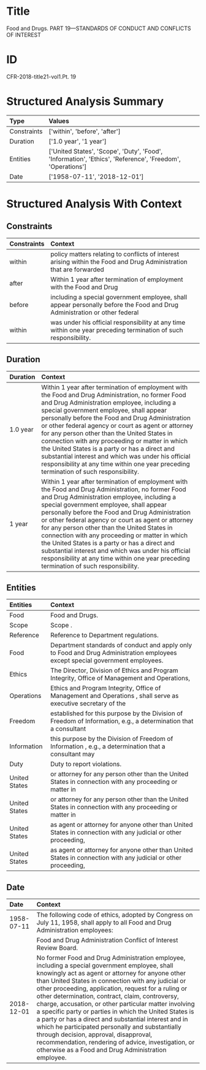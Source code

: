 # Title

 Food and Drugs. PART 19—STANDARDS OF CONDUCT AND CONFLICTS OF INTEREST


# ID

 CFR-2018-title21-vol1.Pt. 19


# Structured Analysis Summary

| Type        | Values                                                                                                    |
|:------------|:----------------------------------------------------------------------------------------------------------|
| Constraints | ['within', 'before', 'after']                                                                             |
| Duration    | ['1.0 year', '1 year']                                                                                    |
| Entities    | ['United States', 'Scope', 'Duty', 'Food', 'Information', 'Ethics', 'Reference', 'Freedom', 'Operations'] |
| Date        | ['1958-07-11', '2018-12-01']                                                                              |


# Structured Analysis With Context

 


## Constraints

| Constraints   | Context                                                                                                                   |
|:--------------|:--------------------------------------------------------------------------------------------------------------------------|
| within        | policy matters relating to conflicts of interest arising within the Food and Drug Administration that are forwarded       |
| after         | Within 1 year  after termination of employment with the Food and Drug                                                     |
| before        | including a special government employee, shall appear personally before the Food and Drug Administration or other federal |
| within        | was under his official responsibility at any time within  one year preceding termination of such responsibility.          |


## Duration

| Duration   | Context                                                                                                                                                                                                                                                                                                                                                                                                                                                                                                                                                                                               |
|:-----------|:------------------------------------------------------------------------------------------------------------------------------------------------------------------------------------------------------------------------------------------------------------------------------------------------------------------------------------------------------------------------------------------------------------------------------------------------------------------------------------------------------------------------------------------------------------------------------------------------------|
| 1.0 year   | Within 1 year after termination of employment with the Food and Drug Administration, no former Food and Drug Administration employee, including a special government employee, shall appear personally before the Food and Drug Administration or other federal agency or court as agent or attorney for any person other than the United States in connection with any proceeding or matter in which the United States is a party or has a direct and substantial interest and which was under his official responsibility at any time within one year preceding termination of such responsibility. |
| 1 year     | Within 1 year after termination of employment with the Food and Drug Administration, no former Food and Drug Administration employee, including a special government employee, shall appear personally before the Food and Drug Administration or other federal agency or court as agent or attorney for any person other than the United States in connection with any proceeding or matter in which the United States is a party or has a direct and substantial interest and which was under his official responsibility at any time within one year preceding termination of such responsibility. |


## Entities

| Entities      | Context                                                                                                                        |
|:--------------|:-------------------------------------------------------------------------------------------------------------------------------|
| Food          | Food  and Drugs.                                                                                                               |
| Scope         | Scope .                                                                                                                        |
| Reference     | Reference  to Department regulations.                                                                                          |
| Food          | Department standards of conduct and apply only to Food  and Drug Administration employees except special government employees. |
| Ethics        | The Director, Division of  Ethics and Program Integrity, Office of Management and Operations,                                  |
| Operations    | Ethics and Program Integrity, Office of Management and Operations , shall serve as executive secretary of the                  |
| Freedom       | established for this purpose by the Division of Freedom of Information, e.g., a determination that a consultant                |
| Information   | this purpose by the Division of Freedom of Information , e.g., a determination that a consultant may                           |
| Duty          | Duty  to report violations.                                                                                                    |
| United States | or attorney for any person other than the United States in connection with any proceeding or matter in                         |
| United States | or attorney for any person other than the United States in connection with any proceeding or matter in                         |
| United States | as agent or attorney for anyone other than United States in connection with any judicial or other proceeding,                  |
| United States | as agent or attorney for anyone other than United States in connection with any judicial or other proceeding,                  |


## Date

| Date       | Context                                                                                                                                                                                                                                                                                                                                                                                                                                                                                                                                                                                                                                                                                                 |
|:-----------|:--------------------------------------------------------------------------------------------------------------------------------------------------------------------------------------------------------------------------------------------------------------------------------------------------------------------------------------------------------------------------------------------------------------------------------------------------------------------------------------------------------------------------------------------------------------------------------------------------------------------------------------------------------------------------------------------------------|
| 1958-07-11 | The following code of ethics, adopted by Congress on July 11, 1958, shall apply to all Food and Drug Administration employees:                                                                                                                                                                                                                                                                                                                                                                                                                                                                                                                                                                          |
|            |               Food and Drug Administration Conflict of Interest Review Board.                                                                                                                                                                                                                                                                                                                                                                                                                                                                                                                                                                                                                           |
| 2018-12-01 | No former Food and Drug Administration employee, including a special government employee, shall knowingly act as agent or attorney for anyone other than United States in connection with any judicial or other proceeding, application, request for a ruling or other determination, contract, claim, controversy, charge, accusation, or other particular matter involving a specific party or parties in which the United States is a party or has a direct and substantial interest and in which he participated personally and substantially through decision, approval, disapproval, recommendation, rendering of advice, investigation, or otherwise as a Food and Drug Administration employee. |


